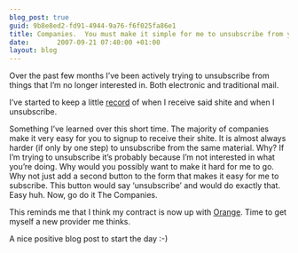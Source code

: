 ```yaml
---
blog_post: true
guid: 9b8e8ed2-fd91-4944-9a76-f6f025fa86e1
title: Companies.  You must make it simple for me to unsubscribe from your marketing shite.
date:       2007-09-21 07:40:00 +01:00
layout: blog
---
```


Over the past few months I’ve been actively trying to unsubscribe from
things that I’m no longer interested in. Both electronic and traditional
mail.

I’ve started to keep a little
[record](http://chrisjroos.stikipad.com/unsubscriptions/show/HomePage)
of when I receive said shite and when I unsubscribe.

Something I’ve learned over this short time. The majority of companies
make it very easy for you to signup to receive their shite. It is almost
always harder (if only by one step) to unsubscribe from the same
material. Why? If I’m trying to unsubscribe it’s probably because I’m
not interested in what you’re doing. Why would you possibly want to make
it hard for me to go. Why not just add a second button to the form that
makes it easy for me to subscribe. This button would say ‘unsubscribe’
and would do exactly that. Easy huh. Now, go do it The Companies.

This reminds me that I think my contract is now up with
[Orange](/blog/2007-03-16-orange-orange-orange). Time to get myself a
new provider me thinks.

A nice positive blog post to start the day :-)

